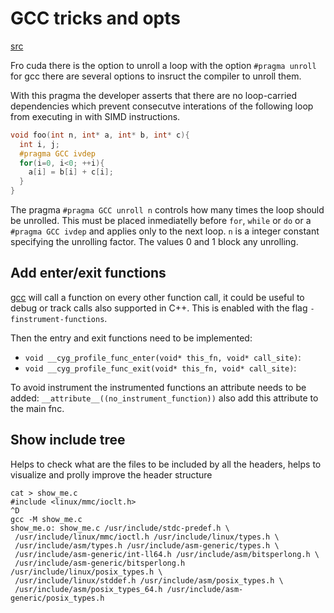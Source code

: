# GCC tricks and opts

[src](https://gcc.gnu.org/onlinedocs/gcc/Loop-Specific-Pragmas.html#index-pragma-GCC-unroll-n)

Fro cuda there is the option to unroll a loop with the option `#pragma unroll`
for gcc there are several options to insruct the compiler to unroll them.


With this pragma the developer asserts that there are no loop-carried
dependencies which prevent consecutve interations of the following loop from
executing in with SIMD instructions.

```c
void foo(int n, int* a, int* b, int* c){
  int i, j;
  #pragma GCC ivdep
  for(i=0, i<0; ++i){
    a[i] = b[i] + c[i];
  }
}
```

The pragma `#pragma GCC unroll n` controls how many times the loop should be
unrolled. This must be placed inmediatelly before `for`, `while` or `do` or a
`#pragma GCC ivdep` and applies only to the next loop. `n` is a integer constant
specifying the unrolling factor. The values 0 and 1 block any unrolling.



## Add enter/exit functions

[gcc](https://gcc.gnu.org/onlinedocs/gcc/Code-Gen-Options.html#index-finstrument_002dfunctions-2112)
will call a function on every other function call, it could be useful to
debug or track calls also supported in C++.
This is enabled with the flag `-finstrument-functions`.

Then the entry and exit functions need to be implemented:

- `void __cyg_profile_func_enter(void* this_fn, void* call_site)`:
- `void __cyg_profile_func_exit(void* this_fn, void* call_site)`:

To avoid instrument the instrumented functions an attribute needs to be added:
`__attribute__((no_instrument_function))` also add this attribute to the main fnc.

## Show include tree

Helps to check what are the files to be included by all the headers, helps to
visualize and prolly improve the header structure

```
cat > show_me.c
#include <linux/mmc/ioclt.h>
^D
gcc -M show_me.c
show_me.o: show_me.c /usr/include/stdc-predef.h \
 /usr/include/linux/mmc/ioctl.h /usr/include/linux/types.h \
 /usr/include/asm/types.h /usr/include/asm-generic/types.h \
 /usr/include/asm-generic/int-ll64.h /usr/include/asm/bitsperlong.h \
 /usr/include/asm-generic/bitsperlong.h /usr/include/linux/posix_types.h \
 /usr/include/linux/stddef.h /usr/include/asm/posix_types.h \
 /usr/include/asm/posix_types_64.h /usr/include/asm-generic/posix_types.h
```
